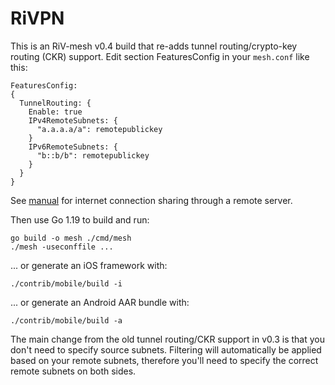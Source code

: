 # RiVPN

This is an RiV-mesh v0.4 build that re-adds tunnel routing/crypto-key routing (CKR) support. Edit section FeaturesConfig in your `mesh.conf` like this:

```
FeaturesConfig:
{
  TunnelRouting: {
    Enable: true
    IPv4RemoteSubnets: {
      "a.a.a.a/a": remotepublickey
    }
    IPv6RemoteSubnets: {
      "b::b/b": remotepublickey
    }
  }
}
```

See [manual](https://github.com/RiV-chain/RiVPN/wiki/Settings-for-RiVPN-to-access-the-Internet-from-a-remote-server) for internet connection sharing through a remote server.

Then use Go 1.19 to build and run:
```
go build -o mesh ./cmd/mesh
./mesh -useconffile ...
```

... or generate an iOS framework with:

```
./contrib/mobile/build -i
```

... or generate an Android AAR bundle with:

```
./contrib/mobile/build -a
```

The main change from the old tunnel routing/CKR support in v0.3 is that you don't need to specify source subnets. Filtering will automatically be applied based on your remote subnets, therefore you'll need to specify the correct remote subnets on both sides.
